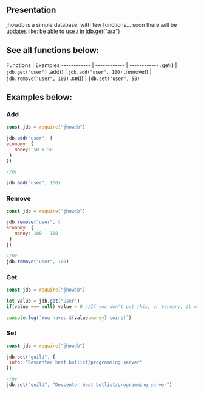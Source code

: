 ## Presentation

jhowdb is a simple database, with few functions... soon there will be updates like: be able to use / in jdb.get("a/a")

## See all functions below:
  Functions        |  Examples
------------ | ------------ | ------------
.get()     | `jdb.get("user")`
.add()     | `jdb.add("user", 100)`
.remove()  | `jdb.remove("user", 100)`
.set()     | `jdb.set("user", 50)`

## Examples below:

### Add

```js
const jdb = require("jhowdb")

jdb.add("user", {
economy: {
   money: 50 + 50
 }
})

//Or

jdb.add("user", 100)
```

### Remove
```js
const jdb = require("jhowdb")

jdb.remove("user", {
economy: {
   money: 100 - 100
 }
})

//Or
jdb.remove("user", 100)
```

### Get
```js
const jdb = require("jhowdb")

let value = jdb.get("user")
if(value === null) value = 0 //If you don't put this, or ternary, it will return null

console.log(`You have: ${value.money} coins!`)
```

### Set
```js
const jdb = require("jhowdb")

jdb.set("guild", {
 info: "Devcenter best botlist/programming server"
})

//Or
jdb.set("guild", "Devcenter best botlist/programming server")
```

